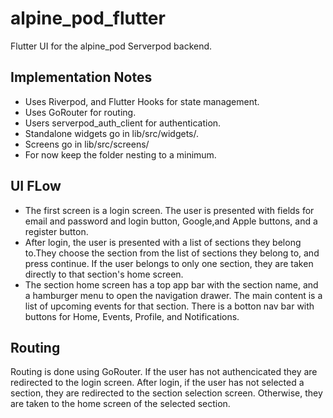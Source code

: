# alpine_pod_flutter

Flutter UI for the alpine_pod Serverpod backend.

## Implementation Notes

* Uses Riverpod, and Flutter Hooks for state management.
* Uses GoRouter for routing.
* Users serverpod_auth_client for authentication.
* Standalone widgets go in lib/src/widgets/.
* Screens go in lib/src/screens/
* For now keep the folder nesting to a minimum.


## UI FLow

* The first screen is a login screen. The user is presented with fields for email and password and login button, Google,and Apple buttons, and a register button.
* After login, the user is presented with a list of sections they belong to.They choose the section from the list of sections they belong to, and press continue.  If the user belongs to only one section, they are taken directly to that section's home screen.
* The section home screen has a top app bar with the section name, and a hamburger menu to open the navigation drawer. The main content is a list of upcoming events for that section. There is a botton nav bar with buttons for Home, Events, Profile, and Notifications.

## Routing

Routing is done using GoRouter. If the user has not authencicated they are redirected to the login screen. After login, if the user has not selected a section, they are redirected to the section selection screen. Otherwise, they are taken to the home screen of the selected section.
